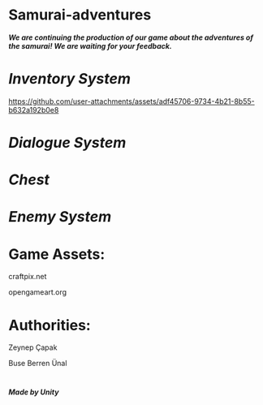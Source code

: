 # Samurai-adventures
<b><i> We are continuing the production of our game about the adventures of the samurai! We are waiting for your feedback. </i></b>
# <i> Inventory System </i>

https://github.com/user-attachments/assets/adf45706-9734-4b21-8b55-b632a192b0e8

# <i> Dialogue System </i>

# <i> Chest </i>


# <i> Enemy System </i>


# Game Assets: 

craftpix.net

opengameart.org

# Authorities:

Zeynep Çapak

Buse Berren Ünal

# 
<b><i> Made by Unity </i></b>






